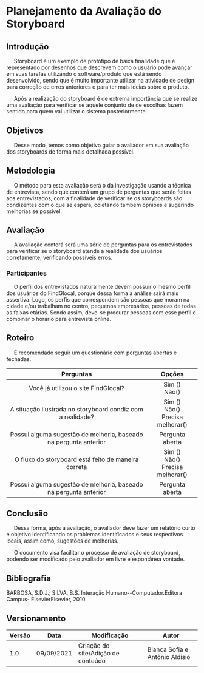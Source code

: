 # Planejamento da Avaliação do Storyboard

## Introdução

<p style="text-indent: 20px; align = "justify">Storyboard é um exemplo de protótipo de baixa finalidade que é representado por desenhos que descrevem como o usuário pode avançar em suas tarefas utilizando o software/produto que está sendo desenvolvido, sendo que é muito importante utilizar na atividade de design para correção de erros anteriores e para ter mais ideias sobre o produto. </p>
<p style="text-indent: 20px; align = "justify">Após a realização do storyboard é de extrema importância que se realize uma avaliação para verificar se aquele conjunto de de escolhas fazem sentido para quem vai utilizar o sistema posteriormente. </p>

## Objetivos

<p style="text-indent: 20px; align = "justify">Desse modo, temos como objetivo guiar o avaliador em sua avaliação dos storyboards de forma mais detalhada possível.
</p>

## Metodologia
<p style="text-indent: 20px; align = "justify">O método para esta avaliação será o da investigação usando a técnica de entrevista, sendo que conterá um grupo de perguntas que serão feitas aos entrevistados, com a finalidade de verificar se os storyboards são condizentes com o que se espera, coletando também opniões e sugerindo melhorias se possível.
</p>

## Avaliação
<p style="text-indent: 20px; align = "justify">A avaliação conterá será uma série de perguntas para os entrevistados para verificar se o storyboard atende a realidade dos usuários corretamente, verificando possíveis erros. 
</p>

### Participantes 

<p style="text-indent: 20px; align = "justify">O perfil dos entrevistados naturalmente devem possuir o mesmo perfil dos usuários do FindGlocal, porque dessa forma a análise sairá mais assertiva. Logo, os perfis que correspondem são pessoas que moram na cidade e/ou trabalham no centro, pequenos empresários, pessoas de todas as faixas etárias. Sendo assim, deve-se procurar pessoas com esse perfil e combinar o horário para entrevista online.
</p>

## Roteiro
<p style="text-indent: 20px; align = "justify">É recomendado seguir um questionário com perguntas abertas e fechadas. 

</p>

|Perguntas |Opções | 
|:--:|:--:|
|Você já utilizou o site FindGlocal?|Sim () <br> Não() |
|A situação ilustrada no storyboard condiz com a realidade?| Sim () <br> Não() <br> Precisa melhorar()|
|Possui alguma sugestão de melhoria, baseado na pergunta anterior| Pergunta aberta|
|O fluxo do storyboard está feito de maneira correta| Sim ()<br> Não() <br> Precisa melhorar()|
|Possui alguma sugestão de melhoria, baseado na pergunta anterior| Pergunta aberta|


## Conclusão
<p style="text-indent: 20px; align = "justify">Dessa forma, após a avaliação, o avaliador deve fazer um relatório curto e objetivo identificando os problemas identificados e seus respectivos locais, assim como, sugestões de melhorias.
</p>

<p style="text-indent: 20px; align = "justify">O documento visa facilitar o processo de avaliação de storyboard, podendo ser modificado pelo avaliador em livre e espontânea vontade.
</p>


## Bibliografia

BARBOSA, S.D.J.; SILVA, B.S. Interação Humano--Computador.Editora Campus- ElsevierElsevier, 2010.

## Versionamento
<center>

| Versão | Data | Modificação | Autor |
|--|--|--|--|
| 1.0 |09/09/2021 | Criação do site/Adição de conteúdo | Bianca Sofia e Antônio Aldísio |

</center>



